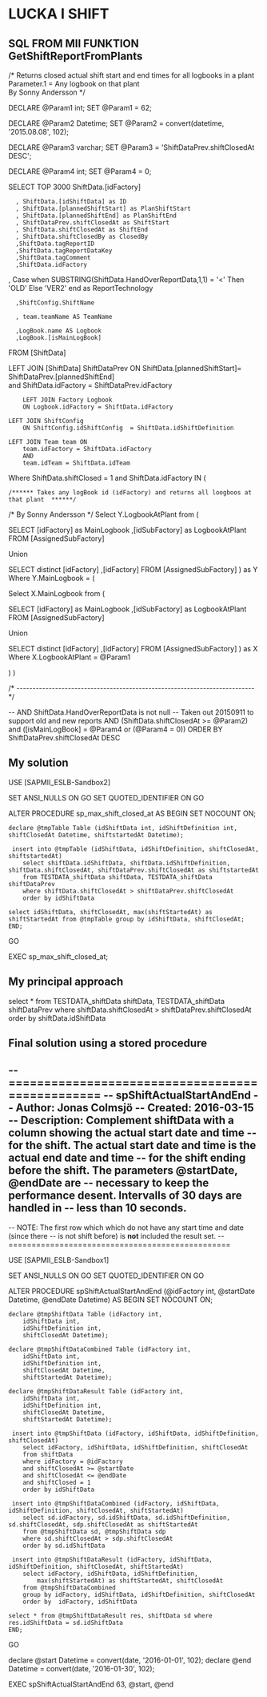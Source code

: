 LUCKA I SHIFT
==============


SQL FROM MII FUNKTION GetShiftReportFromPlants
----------------------------------------------

/* Returns closed actual shift start and end times for all logbooks in a plant 
   Parameter.1 = Any logbook on that plant    
   By Sonny Andersson  */

DECLARE @Param1 int;
SET @Param1 = 62;

DECLARE @Param2 Datetime;
SET @Param2 = convert(datetime, '2015.08.08', 102);

DECLARE @Param3 varchar;
SET @Param3 = 'ShiftDataPrev.shiftClosedAt DESC';

DECLARE @Param4 int;
SET @Param4 = 0;
   
SELECT TOP 3000 ShiftData.[idFactory]

      , ShiftData.[idShiftData] as ID
      , ShiftData.[plannedShiftStart] as PlanShiftStart
      , ShiftData.[plannedShiftEnd] as PlanShiftEnd
      , ShiftDataPrev.shiftClosedAt as ShiftStart
      , ShiftData.shiftClosedAt as ShiftEnd
      , ShiftData.shiftClosedBy as ClosedBy
      ,ShiftData.tagReportID
      ,ShiftData.tagReportDataKey
      ,ShiftData.tagComment
      ,ShiftData.idFactory

, Case when SUBSTRING(ShiftData.HandOverReportData,1,1) = '<' Then 'OLD' Else 'VER2' end as ReportTechnology

      ,ShiftConfig.ShiftName

      , team.teamName AS TeamName

      ,LogBook.name AS Logbook
      ,LogBook.[isMainLogBook]
  FROM 
	[ShiftData]
	
   LEFT JOIN 
	[ShiftData] ShiftDataPrev
       		ON ShiftData.[plannedShiftStart]= ShiftDataPrev.[plannedShiftEnd]  
		and ShiftData.idFactory = ShiftDataPrev.idFactory

    	LEFT JOIN Factory Logbook
		ON Logbook.idFactory = ShiftData.idFactory   

	LEFT JOIN ShiftConfig 
		ON ShiftConfig.idShiftConfig  = ShiftData.idShiftDefinition 

	LEFT JOIN Team team ON
		team.idFactory = ShiftData.idFactory
		AND
		team.idTeam = ShiftData.idTeam

  Where 
	ShiftData.shiftClosed = 1 and 
	ShiftData.idFactory IN (
	
	
	/****** Takes any logBook id (idFactory) and returns all loogboos at that plant  ******/
/*  By Sonny Andersson */
Select Y.LogbookAtPlant from (

SELECT [idFactory] as MainLogbook
      ,[idSubFactory] as LogbookAtPlant
  FROM [AssignedSubFactory] 
  
  Union
  
SELECT distinct [idFactory]
      ,[idFactory]
  FROM [AssignedSubFactory] 
  ) as Y 
  Where Y.MainLogbook = (
  

Select X.MainLogbook from (

SELECT [idFactory] as MainLogbook
      ,[idSubFactory] as LogbookAtPlant
  FROM [AssignedSubFactory] 
  
  Union
  
SELECT distinct [idFactory]
      ,[idFactory]
  FROM [AssignedSubFactory] 
  ) as X 
  Where X.LogbookAtPlant = @Param1
  
  )
)	
	
/* -------------------------------------------------------------------------- */	
	
	
	
--	   AND 	ShiftData.HandOverReportData is not null    -- Taken out 20150911 to support old and new reports
	AND (ShiftData.shiftClosedAt >= @Param2)  
	and ([isMainLogBook] = @Param4 or (@Param4 = 0))
ORDER BY
ShiftDataPrev.shiftClosedAt DESC



My solution
-----------


USE [SAPMII_ESLB-Sandbox2]

SET ANSI_NULLS ON
GO
SET QUOTED_IDENTIFIER ON
GO

ALTER PROCEDURE sp_max_shift_closed_at
AS
BEGIN
	SET NOCOUNT ON;

	declare @tmpTable Table (idShiftData int, idShiftDefinition int, shiftClosedAt Datetime, shiftstartedAt Datetime);

	 insert into @tmpTable (idShiftData, idShiftDefinition, shiftClosedAt, shiftstartedAt)
		select shiftData.idShiftData, shiftData.idShiftDefinition, shiftData.shiftClosedAt, shiftDataPrev.shiftClosedAt as shiftstartedAt
		from TESTDATA_shiftData shiftData, TESTDATA_shiftData shiftDataPrev
		where shiftData.shiftClosedAt > shiftDataPrev.shiftClosedAt
		order by idShiftData

	select idShiftData, shiftClosedAt, max(shiftStartedAt) as shiftStartedAt from @tmpTable group by idShiftData, shiftClosedAt;
	END;
GO

EXEC sp_max_shift_closed_at;


My principal approach
---------------------

select * from TESTDATA_shiftData shiftData, TESTDATA_shiftData shiftDataPrev
where shiftData.shiftClosedAt > shiftDataPrev.shiftClosedAt
order by shiftData.idShiftData


Final solution using a stored procedure
----------------------------------------

-- ================================================
-- spShiftActualStartAndEnd
-- Author:			Jonas Colmsjö
-- Created:			2016-03-15
-- Description:		Complement shiftData with a column showing the actual start date and time
--					for the shift. The actual start date and time is the actual end date and time
--					for the shift ending before the shift. The parameters @startDate, @endDate are 
--					necessary to keep the performance desent. Intervalls of 30 days are handled in 
--					less than 10 seconds.
--
--					NOTE: The first row which which do not have any start time and date (since there 
--					is not shift before) is **not** included the result set.
-- ================================================

USE [SAPMII_ESLB-Sandbox1]

SET ANSI_NULLS ON
GO
SET QUOTED_IDENTIFIER ON
GO

ALTER PROCEDURE spShiftActualStartAndEnd (@idFactory int, @startDate Datetime, @endDate Datetime)
AS
BEGIN
	SET NOCOUNT ON;

	declare @tmpShiftData Table (idFactory int,
		idShiftData int, 
		idShiftDefinition int, 
		shiftClosedAt Datetime);

	declare @tmpShiftDataCombined Table (idFactory int,
		idShiftData int, 
		idShiftDefinition int, 
		shiftClosedAt Datetime,
		shiftStartedAt Datetime);

	declare @tmpShiftDataResult Table (idFactory int,
		idShiftData int, 
		idShiftDefinition int, 
		shiftClosedAt Datetime,
		shiftStartedAt Datetime);

	 insert into @tmpShiftData (idFactory, idShiftData, idShiftDefinition, shiftClosedAt)
		select idFactory, idShiftData, idShiftDefinition, shiftClosedAt
		from shiftData
		where idFactory = @idFactory
		and shiftClosedAt >= @startDate
		and shiftClosedAt <= @endDate
		and shiftClosed = 1
		order by idShiftData

	 insert into @tmpShiftDataCombined (idFactory, idShiftData, idShiftDefinition, shiftClosedAt, shiftStartedAt)
		select sd.idFactory, sd.idShiftData, sd.idShiftDefinition, sd.shiftClosedAt, sdp.shiftClosedAt as shiftStartedAt
		from @tmpShiftData sd, @tmpShiftData sdp
		where sd.shiftClosedAt > sdp.shiftClosedAt
		order by sd.idShiftData

	 insert into @tmpShiftDataResult (idFactory, idShiftData, idShiftDefinition, shiftClosedAt, shiftStartedAt)
		select idFactory, idShiftData, idShiftDefinition,
			max(shiftStartedAt) as shiftStartedAt, shiftClosedAt 
		from @tmpShiftDataCombined 
		group by idFactory, idShiftData, idShiftDefinition, shiftClosedAt
		order by  idFactory, idShiftData

	select * from @tmpShiftDataResult res, shiftData sd where res.idShiftData = sd.idShiftData
	END;
GO

declare @start Datetime = convert(date, '2016-01-01', 102);
declare @end Datetime = convert(date, '2016-01-30', 102);

EXEC spShiftActualStartAndEnd 63, @start, @end